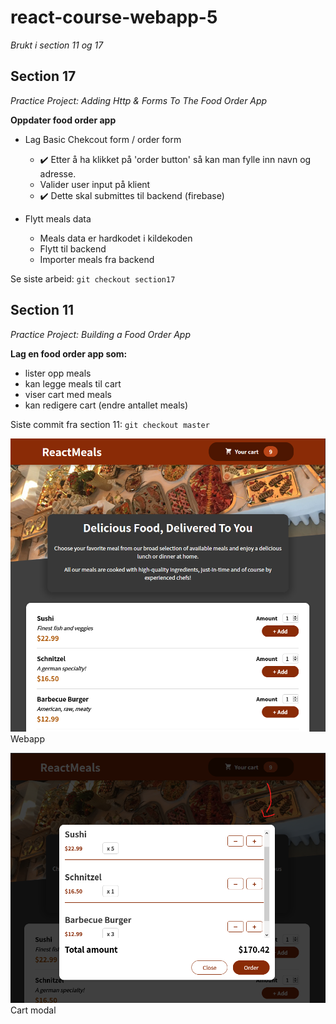 # react-course-webapp-5
*Brukt i section 11 og 17*

## Section 17
*Practice Project: Adding Http & Forms To The Food Order App*

**Oppdater food order app**
- Lag Basic Chekcout form / order form
  - :heavy_check_mark: Etter å ha klikket på 'order button' så kan man fylle inn navn og adresse.
  - Valider user input på klient
  - :heavy_check_mark: Dette skal submittes til backend (firebase)

- Flytt meals data
  - Meals data er hardkodet i kildekoden
  - Flytt til backend
  - Importer meals fra backend

Se siste arbeid: `git checkout section17`

## Section 11
*Practice Project: Building a Food Order App*

**Lag en food order app som:**
- lister opp meals
- kan legge meals til cart
- viser cart med meals
- kan redigere cart (endre antallet meals)

Siste commit fra section 11: `git checkout master`

![webapp](public/screenshots/app-2021-04-29-174310.png)
Webapp

![modal](public/screenshots/app-2021-04-29-175234.png)
Cart modal